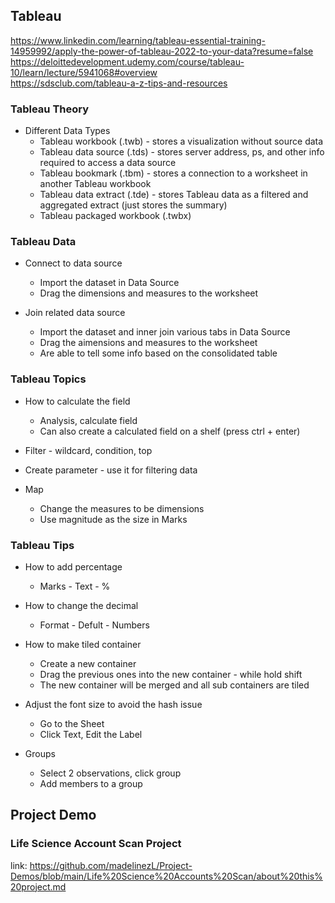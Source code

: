 ## Tableau
https://www.linkedin.com/learning/tableau-essential-training-14959992/apply-the-power-of-tableau-2022-to-your-data?resume=false <br>
https://deloittedevelopment.udemy.com/course/tableau-10/learn/lecture/5941068#overview <br>
https://sdsclub.com/tableau-a-z-tips-and-resources

### Tableau Theory
* Different Data Types <br>
  - Tableau workbook (.twb) - stores a visualization without source data <br>
  - Tableau data source (.tds) - stores server address, ps, and other info required to access a data source <br>
  - Tableau bookmark (.tbm) - stores a connection to a worksheet in another Tableau workbook <br>
  - Tableau data extract (.tde) - stores Tableau data as a filtered and aggregated extract (just stores the summary) <br>
  - Tableau packaged workbook (.twbx) <br>

### Tableau Data 
* Connect to data source
  - Import the dataset in Data Source
  - Drag the dimensions and measures to the worksheet

* Join related data source
  - Import the dataset and inner join various tabs in Data Source
  - Drag the aimensions and measures to the worksheet
  - Are able to tell some info based on the consolidated table

### Tableau Topics
* How to calculate the field
  - Analysis, calculate field
  - Can also create a calculated field on a shelf (press ctrl + enter)

* Filter - wildcard, condition, top

* Create parameter - use it for filtering data

* Map
  - Change the measures to be dimensions
  - Use magnitude as the size in Marks


### Tableau Tips
* How to add percentage
  - Marks - Text - %
* How to change the decimal
  - Format - Defult - Numbers   

* How to make tiled container
  - Create a new container
  - Drag the previous ones into the new container - while hold shift
  - The new container will be merged and all sub containers are tiled

* Adjust the font size to avoid the hash issue
  - Go to the Sheet
  - Click Text, Edit the Label

* Groups
  - Select 2 observations, click group
  - Add members to a group

## Project Demo
### Life Science Account Scan Project <br>
link: https://github.com/madelinezL/Project-Demos/blob/main/Life%20Science%20Accounts%20Scan/about%20this%20project.md
